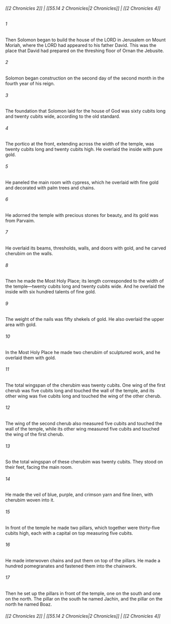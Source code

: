 
###### [[2 Chronicles 2]] | [[55.14 2 Chronicles|2 Chronicles]] | [[2 Chronicles 4]]

###### 1
Then Solomon began to build the house of the LORD in Jerusalem on Mount Moriah, where the LORD had appeared to his father David. This was the place that David had prepared on the threshing floor of Ornan the Jebusite.
###### 2
Solomon began construction on the second day of the second month in the fourth year of his reign.
###### 3
The foundation that Solomon laid for the house of God was sixty cubits long and twenty cubits wide, according to the old standard.
###### 4
The portico at the front, extending across the width of the temple, was twenty cubits long and twenty cubits high. He overlaid the inside with pure gold.
###### 5
He paneled the main room with cypress, which he overlaid with fine gold and decorated with palm trees and chains.
###### 6
He adorned the temple with precious stones for beauty, and its gold was from Parvaim.
###### 7
He overlaid its beams, thresholds, walls, and doors with gold, and he carved cherubim on the walls.
###### 8
Then he made the Most Holy Place; its length corresponded to the width of the temple—twenty cubits long and twenty cubits wide. And he overlaid the inside with six hundred talents of fine gold.
###### 9
The weight of the nails was fifty shekels of gold. He also overlaid the upper area with gold.
###### 10
In the Most Holy Place he made two cherubim of sculptured work, and he overlaid them with gold.
###### 11
The total wingspan of the cherubim was twenty cubits. One wing of the first cherub was five cubits long and touched the wall of the temple, and its other wing was five cubits long and touched the wing of the other cherub.
###### 12
The wing of the second cherub also measured five cubits and touched the wall of the temple, while its other wing measured five cubits and touched the wing of the first cherub.
###### 13
So the total wingspan of these cherubim was twenty cubits. They stood on their feet, facing the main room.
###### 14
He made the veil of blue, purple, and crimson yarn and fine linen, with cherubim woven into it.
###### 15
In front of the temple he made two pillars, which together were thirty-five cubits high, each with a capital on top measuring five cubits.
###### 16
He made interwoven chains and put them on top of the pillars. He made a hundred pomegranates and fastened them into the chainwork.
###### 17
Then he set up the pillars in front of the temple, one on the south and one on the north. The pillar on the south he named Jachin, and the pillar on the north he named Boaz.

###### [[2 Chronicles 2]] | [[55.14 2 Chronicles|2 Chronicles]] | [[2 Chronicles 4]]
